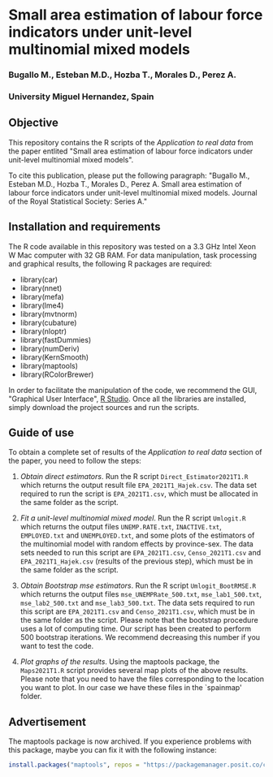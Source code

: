 
# Small area estimation of labour force indicators under unit-level multinomial mixed models

### Bugallo M., Esteban M.D., Hozba T., Morales D., Perez A.

### University Miguel Hernandez, Spain

## Objective

This repository contains the R scripts of the *Application to real data* from the paper entlited "Small area estimation of labour force indicators under unit-level multinomial mixed models".

To cite this publication, please put the following paragraph: "Bugallo M., Esteban M.D., Hozba T., Morales D., Perez A. Small area estimation of labour force indicators under unit-level multinomial mixed models. Journal of the Royal Statistical Society: Series A."

## Installation and requirements

The R code available in this repository was tested on a 3.3 GHz Intel Xeon W  Mac computer with 32 GB RAM. For data manipulation, task processing and graphical results, the following R packages are required:

-   library(car)
-   library(nnet)
-   library(mefa)
-   library(lme4)
-   library(mvtnorm)
-   library(cubature)
-   library(nloptr)
-   library(fastDummies)
-   library(numDeriv)
-   library(KernSmooth)
-   library(maptools)
-   library(RColorBrewer)

In order to facilitate the manipulation of the code, we recommend the GUI, "Graphical User Interface", [R Studio](https://posit.co/downloads/). Once all the libraries are installed, simply download the project sources and run the scripts.

## Guide of use

To obtain a complete set of results of the *Application to real data* section of the paper, you need to follow the steps:

1.  *Obtain direct estimators*. Run the R script `Direct_Estimator2021T1.R` which returns the output result file `EPA_2021T1_Hajek.csv`. The data set required to run the script is `EPA_2021T1.csv`, which must be allocated in the same folder as the script.

2.  *Fit a unit-level multinomial mixed model*. Run the R script `Umlogit.R` which returns the output files `UNEMP.RATE.txt`, `INACTIVE.txt`, `EMPLOYED.txt` and `UNEMPLOYED.txt`, and some plots of the estimators of the multinomial model with random effects by province-sex. The data sets needed to run this script are `EPA_2021T1.csv`, `Censo_2021T1.csv` and `EPA_2021T1_Hajek.csv` (results of the previous step), which must be in the same folder as the script.

3.  *Obtain Bootstrap mse estimators*. Run the R script `Umlogit_BootRMSE.R` which returns the output files `mse_UNEMPRate_500.txt`, `mse_lab1_500.txt`, `mse_lab2_500.txt` and `mse_lab3_500.txt`. The data sets required to run this script are `EPA_2021T1.csv` and `Censo_2021T1.csv`, which must be in the same folder as the script. Please note that the bootstrap procedure uses a lot of computing time. Our script has been created to perform 500 bootstrap iterations. We recommend decreasing this number if you want to test the code.

4.  *Plot graphs of the results*. Using the maptools package, the `Maps2021T1.R` script provides several map plots of the above results. Please note that you need to have the files corresponding to the location you want to plot. In our case we have these files in the `spainmap' folder.


## Advertisement

The maptools package is now archived. If you experience problems with this package, maybe you can fix it with the following instance:

``` r
install.packages("maptools", repos = "https://packagemanager.posit.co/cran/2023-10-13")
```
